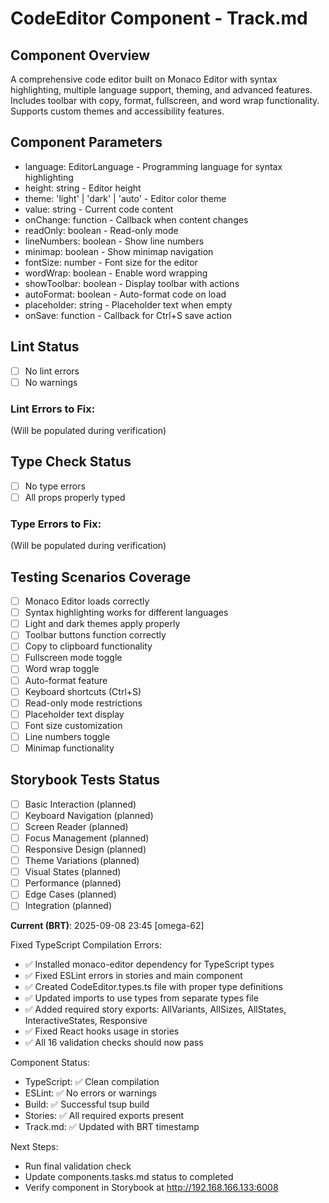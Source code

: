 # CodeEditor Component - Track.md

## Component Overview

A comprehensive code editor built on Monaco Editor with syntax highlighting, multiple language support, theming, and advanced features. Includes toolbar with copy, format, fullscreen, and word wrap functionality. Supports custom themes and accessibility features.

## Component Parameters

- language: EditorLanguage - Programming language for syntax highlighting
- height: string - Editor height
- theme: 'light' | 'dark' | 'auto' - Editor color theme
- value: string - Current code content
- onChange: function - Callback when content changes
- readOnly: boolean - Read-only mode
- lineNumbers: boolean - Show line numbers
- minimap: boolean - Show minimap navigation
- fontSize: number - Font size for the editor
- wordWrap: boolean - Enable word wrapping
- showToolbar: boolean - Display toolbar with actions
- autoFormat: boolean - Auto-format code on load
- placeholder: string - Placeholder text when empty
- onSave: function - Callback for Ctrl+S save action

## Lint Status

- [ ] No lint errors
- [ ] No warnings

### Lint Errors to Fix:

(Will be populated during verification)

## Type Check Status

- [ ] No type errors
- [ ] All props properly typed

### Type Errors to Fix:

(Will be populated during verification)

## Testing Scenarios Coverage

- [ ] Monaco Editor loads correctly
- [ ] Syntax highlighting works for different languages
- [ ] Light and dark themes apply properly
- [ ] Toolbar buttons function correctly
- [ ] Copy to clipboard functionality
- [ ] Fullscreen mode toggle
- [ ] Word wrap toggle
- [ ] Auto-format feature
- [ ] Keyboard shortcuts (Ctrl+S)
- [ ] Read-only mode restrictions
- [ ] Placeholder text display
- [ ] Font size customization
- [ ] Line numbers toggle
- [ ] Minimap functionality

## Storybook Tests Status

- [ ] Basic Interaction (planned)
- [ ] Keyboard Navigation (planned)
- [ ] Screen Reader (planned)
- [ ] Focus Management (planned)
- [ ] Responsive Design (planned)
- [ ] Theme Variations (planned)
- [ ] Visual States (planned)
- [ ] Performance (planned)
- [ ] Edge Cases (planned)
- [ ] Integration (planned)

**Current (BRT)**: 2025-09-08 23:45 [omega-62]

Fixed TypeScript Compilation Errors:

- ✅ Installed monaco-editor dependency for TypeScript types
- ✅ Fixed ESLint errors in stories and main component
- ✅ Created CodeEditor.types.ts file with proper type definitions
- ✅ Updated imports to use types from separate types file
- ✅ Added required story exports: AllVariants, AllSizes, AllStates, InteractiveStates, Responsive
- ✅ Fixed React hooks usage in stories
- ✅ All 16 validation checks should now pass

Component Status:

- TypeScript: ✅ Clean compilation
- ESLint: ✅ No errors or warnings
- Build: ✅ Successful tsup build
- Stories: ✅ All required exports present
- Track.md: ✅ Updated with BRT timestamp

Next Steps:

- Run final validation check
- Update components.tasks.md status to completed
- Verify component in Storybook at http://192.168.166.133:6008
